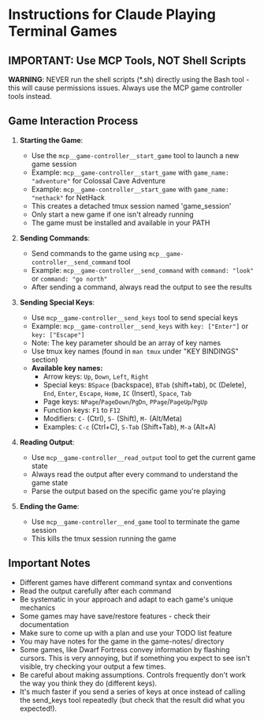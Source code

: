 # Instructions for Claude Playing Terminal Games

## IMPORTANT: Use MCP Tools, NOT Shell Scripts

**WARNING**: NEVER run the shell scripts (*.sh) directly using the Bash tool - this will cause permissions issues. Always use the MCP game controller tools instead.

## Game Interaction Process

1. **Starting the Game**:
   - Use the `mcp__game-controller__start_game` tool to launch a new game session
   - Example: `mcp__game-controller__start_game` with `game_name: "adventure"` for Colossal Cave Adventure
   - Example: `mcp__game-controller__start_game` with `game_name: "nethack"` for NetHack
   - This creates a detached tmux session named 'game_session'
   - Only start a new game if one isn't already running
   - The game must be installed and available in your PATH

2. **Sending Commands**:
   - Send commands to the game using `mcp__game-controller__send_command` tool
   - Example: `mcp__game-controller__send_command` with `command: "look"` or `command: "go north"`
   - After sending a command, always read the output to see the results

3. **Sending Special Keys**:
   - Use `mcp__game-controller__send_keys` tool to send special keys
   - Example: `mcp__game-controller__send_keys` with `key: ["Enter"]` or `key: ["Escape"]`
   - Note: The key parameter should be an array of key names
   - Use tmux key names (found in `man tmux` under "KEY BINDINGS" section)
   - **Available key names:**
     - Arrow keys: `Up`, `Down`, `Left`, `Right`
     - Special keys: `BSpace` (backspace), `BTab` (shift+tab), `DC` (Delete), `End`, `Enter`, `Escape`, `Home`, `IC` (Insert), `Space`, `Tab`
     - Page keys: `NPage`/`PageDown`/`PgDn`, `PPage`/`PageUp`/`PgUp`
     - Function keys: `F1` to `F12`
     - Modifiers: `C-` (Ctrl), `S-` (Shift), `M-` (Alt/Meta)
     - Examples: `C-c` (Ctrl+C), `S-Tab` (Shift+Tab), `M-a` (Alt+A)

4. **Reading Output**:
   - Use `mcp__game-controller__read_output` tool to get the current game state
   - Always read the output after every command to understand the game state
   - Parse the output based on the specific game you're playing

5. **Ending the Game**:
   - Use `mcp__game-controller__end_game` tool to terminate the game session
   - This kills the tmux session running the game

## Important Notes

- Different games have different command syntax and conventions
- Read the output carefully after each command
- Be systematic in your approach and adapt to each game's unique mechanics
- Some games may have save/restore features - check their documentation
- Make sure to come up with a plan and use your TODO list feature
- You may have notes for the game in the game-notes/ directory
- Some games, like Dwarf Fortress convey information by flashing cursors. This is very annoying, but if something you expect to see isn't visible, try checking your output a few times.
- Be careful about making assumptions. Controls frequently don't work the way you think they do (different keys).
- It's much faster if you send a series of keys at once instead of calling the send_keys tool repeatedly (but check that the result did what you expected!).
